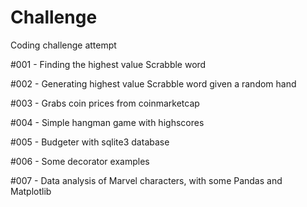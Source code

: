 # Challenge
Coding challenge attempt

#001 - Finding the highest value Scrabble word

#002 - Generating highest value Scrabble word given a random hand

#003 - Grabs coin prices from coinmarketcap 

#004 - Simple hangman game with highscores

#005 - Budgeter with sqlite3 database 

#006 - Some decorator examples

#007 - Data analysis of Marvel characters, with some Pandas and Matplotlib
